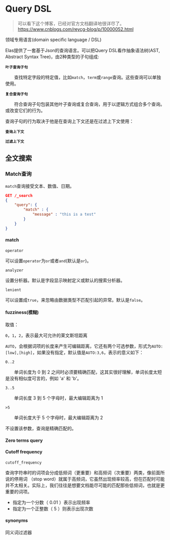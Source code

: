 # Query DSL

> 可以看下这个博客，已经对官方文档翻译地很详尽了。  
> <https://www.cnblogs.com/reycg-blog/p/10000052.html>

领域专用语言(domain specific language / DSL)

Elas提供了一套基于Json的查询语言。可以把Query DSL看作抽象语法树(AST, Abstract Syntax Tree)，由2种类型的子句组成:

**`叶子查询子句`**

&emsp;&emsp;查找特定字段的特定值，比如`match`，`term`或`range`查询。这些查询可以单独使用。

**`复合查询子句`**

&emsp;&emsp;符合查询子句包装其他叶子查询或复合查询，用于以逻辑方式组合多个查询。或改变它们的行为。

查询子句的行为取决于他是在查询上下文还是在过滤上下文使用：

**`查询上下文`**

**`过滤上下文`**

## 全文搜索

### Match查询

`match`查询接受文本、数值、日期。

```json
GET /_search
{
    "query": {
        "match" : {
            "message" : "this is a test"
        }
    }
}
```

#### match

`operator`

可以设置`operator`为`or`或者`and`(默认是`or`)。

`analyzer`

设置分析器。默认是字段显示映射定义或默认的搜索分析器。

`lenient`

可以设置成`true`，来忽略由数据类型不匹配引起的异常。默认是`false`。

#### **fuzziness(模糊)**

取值：

`0`，`1`，`2`，表示最大可允许的莱文斯坦距离

`AUTO`，会根据词项的长度来产生可编辑距离，它还有两个可选参数，形式为`AUTO:[low],[high]`，如果没有指定，默认值是`AUTO:3,6`，表示的意义如下：

`0..2`

&emsp;&emsp;单词长度为 0 到 2 之间时必须要精确匹配，这其实很好理解，单词长度太短是没有相似度可言的，例如 'a' 和 'b'。

`3..5`

&emsp;&emsp;单词长度 3 到 5 个字母时，最大编辑距离为 1

`>5`

&emsp;&emsp;单词长度大于 5 个字母时，最大编辑距离为 2

不设置该参数，查询是精确匹配的。

#### Zero terms query

#### Cutoff frequency

`cutoff_frequency`

查询字符串时的词项会分成低频词（更重要）和高频词（次重要）两类，像前面所说的停用词 （stop word）就属于高频词，它虽然出现频率较高，但在匹配时可能并不太相关。实际上，我们往往是想要文档能尽可能的匹配那些低频词，也就是更重要的词项。

* 指定为一个分数（ 0.01 ）表示出现频率
* 指定为一个正整数（ 5 ）则表示出现次数

#### synonyms

同义词过滤器
